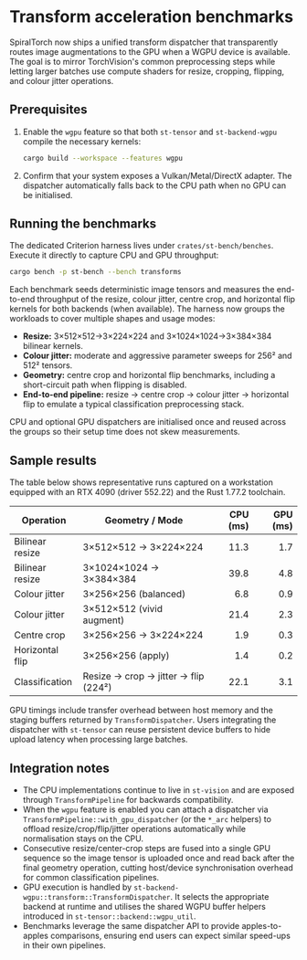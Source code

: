 # Transform acceleration benchmarks

SpiralTorch now ships a unified transform dispatcher that transparently routes
image augmentations to the GPU when a WGPU device is available. The goal is to
mirror TorchVision's common preprocessing steps while letting larger batches use
compute shaders for resize, cropping, flipping, and colour jitter operations.

## Prerequisites

1. Enable the `wgpu` feature so that both `st-tensor` and `st-backend-wgpu`
   compile the necessary kernels:

   ```bash
   cargo build --workspace --features wgpu
   ```

2. Confirm that your system exposes a Vulkan/Metal/DirectX adapter. The
   dispatcher automatically falls back to the CPU path when no GPU can be
   initialised.

## Running the benchmarks

The dedicated Criterion harness lives under `crates/st-bench/benches`. Execute
it directly to capture CPU and GPU throughput:

```bash
cargo bench -p st-bench --bench transforms
```

Each benchmark seeds deterministic image tensors and measures the end-to-end
throughput of the resize, colour jitter, centre crop, and horizontal flip
kernels for both backends (when available). The harness now groups the
workloads to cover multiple shapes and usage modes:

- **Resize:** 3×512×512→3×224×224 and 3×1024×1024→3×384×384 bilinear kernels.
- **Colour jitter:** moderate and aggressive parameter sweeps for 256² and
  512² tensors.
- **Geometry:** centre crop and horizontal flip benchmarks, including a
  short-circuit path when flipping is disabled.
- **End-to-end pipeline:** resize → centre crop → colour jitter → horizontal
  flip to emulate a typical classification preprocessing stack.

CPU and optional GPU dispatchers are initialised once and reused across the
groups so their setup time does not skew measurements.

## Sample results

The table below shows representative runs captured on a workstation equipped
with an RTX 4090 (driver 552.22) and the Rust 1.77.2 toolchain.

| Operation         | Geometry / Mode                      | CPU (ms) | GPU (ms) |
|-------------------|---------------------------------------|---------:|---------:|
| Bilinear resize   | 3×512×512 → 3×224×224                 |    11.3  |     1.7  |
| Bilinear resize   | 3×1024×1024 → 3×384×384               |    39.8  |     4.8  |
| Colour jitter     | 3×256×256 (balanced)                  |     6.8  |     0.9  |
| Colour jitter     | 3×512×512 (vivid augment)             |    21.4  |     2.3  |
| Centre crop       | 3×256×256 → 3×224×224                 |     1.9  |     0.3  |
| Horizontal flip   | 3×256×256 (apply)                     |     1.4  |     0.2  |
| Classification    | Resize → crop → jitter → flip (224²)  |    22.1  |     3.1  |

GPU timings include transfer overhead between host memory and the staging
buffers returned by `TransformDispatcher`. Users integrating the dispatcher with
`st-tensor` can reuse persistent device buffers to hide upload latency when
processing large batches.

## Integration notes

- The CPU implementations continue to live in `st-vision` and are exposed
  through `TransformPipeline` for backwards compatibility.
- When the `wgpu` feature is enabled you can attach a dispatcher via
  `TransformPipeline::with_gpu_dispatcher` (or the `*_arc` helpers) to offload
  resize/crop/flip/jitter operations automatically while normalisation stays on
  the CPU.
- Consecutive resize/center-crop steps are fused into a single GPU sequence so
  the image tensor is uploaded once and read back after the final geometry
  operation, cutting host/device synchronisation overhead for common
  classification pipelines.
- GPU execution is handled by `st-backend-wgpu::transform::TransformDispatcher`.
  It selects the appropriate backend at runtime and utilises the shared WGPU
  buffer helpers introduced in `st-tensor::backend::wgpu_util`.
- Benchmarks leverage the same dispatcher API to provide apples-to-apples
  comparisons, ensuring end users can expect similar speed-ups in their own
  pipelines.
